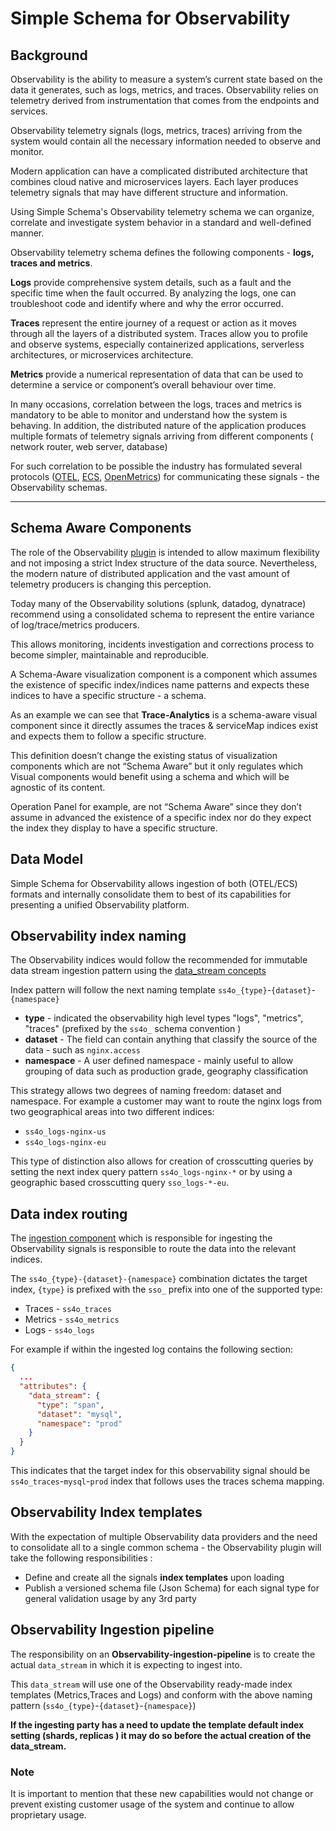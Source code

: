 # Simple Schema for Observability

## Background
Observability is the ability to measure a system’s current state based on the data it generates, such as logs, metrics, and traces. Observability relies on telemetry derived from instrumentation that comes from the endpoints and services.

Observability telemetry signals (logs, metrics, traces) arriving from the system would contain all the necessary information needed to observe and monitor.

Modern application can have a complicated distributed architecture that combines cloud native and microservices layers. Each layer produces telemetry signals that may have different structure and information.

Using Simple Schema's Observability telemetry schema we can organize, correlate and investigate system behavior in a standard and well-defined manner.

Observability telemetry schema defines the following components - **logs, traces and metrics**.

**Logs** provide comprehensive system details, such as a fault and the specific time when the fault occurred. By analyzing the logs, one can troubleshoot code and identify where and why the error occurred.

**Traces** represent the entire journey of a request or action as it moves through all the layers of a distributed system. Traces allow you to profile and observe systems, especially containerized applications, serverless architectures, or microservices architecture.

**Metrics** provide a numerical representation of data that can be used to determine a service or component’s overall behaviour over time.


In many occasions, correlation between the logs, traces and metrics is mandatory to be able to monitor and understand how the system is behaving. In addition, the distributed nature of the application produces multiple formats of telemetry signals arriving from different components ( network router, web server, database)

For such correlation to be possible the industry has formulated several protocols ([OTEL](https://github.com/open-telemetry), [ECS](https://github.com/elastic/ecs), [OpenMetrics](https://github.com/OpenObservability/OpenMetrics)) for communicating these signals - the Observability schemas.

---
## Schema Aware Components

The role of the Observability [plugin](https://github.com/opensearch-project/observability) is intended to allow maximum flexibility and not imposing a strict Index structure of the data source. Nevertheless, the modern nature of distributed application and the vast amount of telemetry producers is changing this perception.

Today many of the Observability solutions (splunk, datadog, dynatrace) recommend using a consolidated schema to represent the entire variance of log/trace/metrics producers.

This allows monitoring, incidents investigation and corrections process to become simpler, maintainable and reproducible.


A Schema-Aware visualization component is a component which assumes the existence of specific index/indices name patterns and expects these indices to have a specific structure - a schema.

As an example we can see that **Trace-Analytics** is a schema-aware visual component since it directly assumes the traces & serviceMap indices exist and expects them to follow a specific structure.

This definition doesn’t change the existing status of visualization components which are not “Schema Aware” but it only regulates which Visual components would benefit using a schema and which will be agnostic of its content.

Operation Panel for example, are not “Schema Aware” since they don’t assume in advanced the existence of a specific index nor do they expect the index they display to have a specific structure.

## Data Model

Simple Schema for Observability allows ingestion of both (OTEL/ECS) formats and internally consolidate them to best of its capabilities for presenting a unified Observability platform.

## Observability index naming

The Observability indices would follow the recommended for immutable data stream ingestion pattern using the [data_stream concepts](https://opensearch.org/docs/latest/opensearch/data-streams/)

Index pattern will follow the next naming template `ss4o_{type}`-`{dataset}`-`{namespace}`

 - **type**	- indicated	the observability high level types "logs", "metrics", "traces" (prefixed by the `ss4o_` schema convention )
 - **dataset**	- The field can contain anything that classify the source of the data - such as `nginx.access`
 - **namespace**	- A user defined namespace - mainly useful to allow grouping of data such as production grade, geography classification

This strategy allows two degrees of naming freedom: dataset and namespace. For example a customer may want to route the nginx logs from two geographical areas into two different indices:

 - `ss4o_logs-nginx-us`
 - `ss4o_logs-nginx-eu`

This type of distinction also allows for creation of crosscutting queries by setting the next index query pattern `ss4o_logs-nginx-*` or by using a geographic based crosscutting query `sso_logs-*-eu`.

## Data index routing

The [ingestion component](https://github.com/opensearch-project/data-prepper) which is responsible for ingesting the Observability signals is responsible to route the data into the relevant indices.

The `ss4o_{type}-{dataset}-{namespace}` combination dictates the target index, `{type}` is prefixed with the `sso_` prefix into one of the supported type:

 - Traces - `ss4o_traces`
 - Metrics - `ss4o_metrics`
 - Logs - `ss4o_logs`

For example if within the ingested log contains the following section:
```json
{
  ...
  "attributes": {
    "data_stream": {
      "type": "span",
      "dataset": "mysql",
      "namespace": "prod"
    }
  }
}
```
This indicates that the target index for this observability signal should be `ss4o_traces`-`mysql`-`prod` index that follows uses the traces schema mapping.

## Observability Index templates

With the expectation of multiple Observability data providers and the need to consolidate all to a single common schema - the Observability plugin will take the following responsibilities :

 - Define and create all the signals **index templates** upon loading 
 - Publish a versioned schema file (Json Schema) for each signal type for general validation usage by any 3rd party

## Observability Ingestion pipeline
The responsibility on an **Observability-ingestion-pipeline** is to create the actual `data_stream` in which it is expecting to ingest into.

This `data_stream` will use one of the Observability ready-made index templates (Metrics,Traces and Logs) and conform with the above naming pattern (`ss4o_{type}`-`{dataset}`-`{namespace}`)

**If the ingesting party has a need to update the template default index setting (shards, replicas ) it may do so before the actual creation of the data_stream.**  

### Note
It is important to mention that these new capabilities would not change or prevent existing customer usage of the system and continue to allow proprietary usage.
